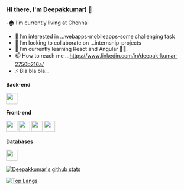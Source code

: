 ### Hi there, I'm [Deepakkumar)](#) 👋

-🏠 I’m currently living at Chennai <br/>
- 👀 I’m interested in ...webapps-mobileapps-some challenging task  
- 💞️ I’m looking to collaborate on ...internship-projects
- 🌱 I’m currently learning React and Angular 🤦‍♂.<br/>
- 📫 How to reach me ...https://www.linkedin.com/in/deepak-kumar-2750b216a/
- ⚡ Bla bla bla...

<!---
deepakumar-dev-creater/deepakumar-dev-creater is a ✨ special ✨ repository because its `README.md` (this file) appears on your GitHub profile.
You can click the Preview link to take a look at your changes.
--->


**Back-end**

<!-- <code><img height="30" src="https://raw.githubusercontent.com/dereknguyen269/dereknguyen269/master/images/ruby.png"></code>
<code><img height="30" src="https://raw.githubusercontent.com/dereknguyen269/dereknguyen269/master/images/rails.png"></code>
<code><img height="30" src="https://raw.githubusercontent.com/dereknguyen269/dereknguyen269/master/images/nodejs.png"></code> -->
<code><img height="30" src="https://raw.githubusercontent.com/dereknguyen269/dereknguyen269/master/images/php.svg"></code>
<!-- <code><img height="30" src="https://raw.githubusercontent.com/dereknguyen269/dereknguyen269/master/images/go.png"></code>
<code><img height="30" src="https://raw.githubusercontent.com/dereknguyen269/dereknguyen269/master/images/elixir.png"></code>
 -->
**Front-end**

<code><img height="30" src="https://raw.githubusercontent.com/dereknguyen269/dereknguyen269/master/images/html.png"></code>
<code><img height="30" src="https://raw.githubusercontent.com/dereknguyen269/dereknguyen269/master/images/css3.png"></code>
<code><img height="30" src="https://raw.githubusercontent.com/dereknguyen269/dereknguyen269/master/images/js.png"></code>
<code><img height="30" src="https://raw.githubusercontent.com/dereknguyen269/dereknguyen269/master/images/reactjs.png"></code>

**Databases**

<!-- <code><img height="30" src="https://raw.githubusercontent.com/dereknguyen269/dereknguyen269/master/images/postgresql.png"></code> -->
<code><img height="30" src="https://raw.githubusercontent.com/dereknguyen269/dereknguyen269/master/images/mysql.svg"></code>
<!-- <code><img height="30" src="https://raw.githubusercontent.com/dereknguyen269/dereknguyen269/master/images/redis.png"></code>
 -->
<!-- 
**Tools**

<code><img height="30" src="https://raw.githubusercontent.com/dereknguyen269/dereknguyen269/master/images/docker.png"></code>
<code><img height="30" src="https://raw.githubusercontent.com/dereknguyen269/dereknguyen269/master/images/atom.png"></code>
<code><img height="30" src="https://raw.githubusercontent.com/dereknguyen269/dereknguyen269/master/images/vim.png"></code> -->

[![Deepakkumar's github stats](https://github-readme-stats.vercel.app/api?username=deepakumar-dev-creater&show_icons=true&title_color=fff&icon_color=79ff97&text_color=9f9f9f&bg_color=151515)](https://github.com/dereknguyen269)

[![Top Langs](https://github-readme-stats.vercel.app/api/top-langs/?username=deepakumar-dev-creater)](https://github.com/anuraghazra/github-readme-stats)

